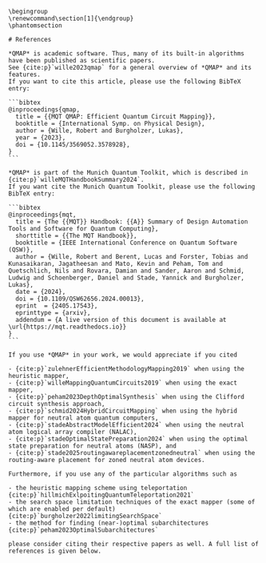 ```{raw} latex
\begingroup
\renewcommand\section[1]{\endgroup}
\phantomsection
```

````{only} html
# References

*QMAP* is academic software. Thus, many of its built-in algorithms have been published as scientific papers.
See {cite:p}`wille2023qmap` for a general overview of *QMAP* and its features.
If you want to cite this article, please use the following BibTeX entry:

```bibtex
@inproceedings{qmap,
  title = {{MQT QMAP: Efficient Quantum Circuit Mapping}},
  booktitle = {International Symp. on Physical Design},
  author = {Wille, Robert and Burgholzer, Lukas},
  year = {2023},
  doi = {10.1145/3569052.3578928},
}
```

*QMAP* is part of the Munich Quantum Toolkit, which is described in {cite:p}`willeMQTHandbookSummary2024`.
If you want cite the Munich Quantum Toolkit, please use the following BibTeX entry:

```bibtex
@inproceedings{mqt,
  title = {The {{MQT}} Handbook: {{A}} Summary of Design Automation Tools and Software for Quantum Computing},
  shorttitle = {{The MQT Handbook}},
  booktitle = {IEEE International Conference on Quantum Software (QSW)},
  author = {Wille, Robert and Berent, Lucas and Forster, Tobias and Kunasaikaran, Jagatheesan and Mato, Kevin and Peham, Tom and Quetschlich, Nils and Rovara, Damian and Sander, Aaron and Schmid, Ludwig and Schoenberger, Daniel and Stade, Yannick and Burgholzer, Lukas},
  date = {2024},
  doi = {10.1109/QSW62656.2024.00013},
  eprint  = {2405.17543},
  eprinttype = {arxiv},
  addendum = {A live version of this document is available at \url{https://mqt.readthedocs.io}}
}
```

If you use *QMAP* in your work, we would appreciate if you cited

- {cite:p}`zulehnerEfficientMethodologyMapping2019` when using the heuristic mapper,
- {cite:p}`willeMappingQuantumCircuits2019` when using the exact mapper,
- {cite:p}`peham2023DepthOptimalSynthesis` when using the Clifford circuit synthesis approach,
- {cite:p}`schmid2024HybridCircuitMapping` when using the hybrid mapper for neutral atom quantum computers,
- {cite:p}`stadeAbstractModelEfficient2024` when using the neutral atom logical array compiler (NALAC),
- {cite:p}`stadeOptimalStatePreparation2024` when using the optimal state preparation for neutral atoms (NASP), and
- {cite:p}`stade2025routingawareplacementzonedneutral` when using the routing-aware placement for zoned neutral atom devices.

Furthermore, if you use any of the particular algorithms such as

- the heuristic mapping scheme using teleportation {cite:p}`hillmichExlpoitingQuantumTeleportation2021`
- the search space limitation techniques of the exact mapper (some of which are enabled per default) {cite:p}`burgholzer2022limitingSearchSpace`
- the method for finding (near-)optimal subarchitectures {cite:p}`peham2023OptimalSubarchitectures`

please consider citing their respective papers as well. A full list of references is given below.
````

```{bibliography}

```

